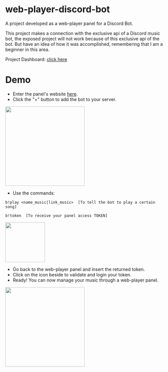 # web-player-discord-bot
A project developed as a web-player panel for a Discord Bot.

This project makes a connection with the exclusive api of a Discord music bot, the exposed project will not work because of this exclusive api of the bot. But have an idea of how it was accomplished, remembering that I am a beginner in this area.

Project Dashboard: <a href="http://webplayer.bassmaster.ml/" target="_blanck">click here</a>

# Demo
- Enter the panel's website <a href="" target="_blanck">here</a>.
- Click the "+" button to add the bot to your server.
 <img height="250" src="https://i.imgur.com/PaT4jAU.png"/>
 
- Use the commands:</br>

```
b!play <name_music|link_music>  [To tell the bot to play a certain song]
```
```
b!token  [To receive your panel access TOKEN]
```
<img height="125" src="https://i.imgur.com/cKRdZ6N.png"/>

- Go back to the web-player panel and insert the returned token.
- Click on the icon beside to validate and login your token.
- Ready! You can now manage your music through a web-player panel.
 <img height="250" src="https://i.imgur.com/NvrHvOU.gif"/>
